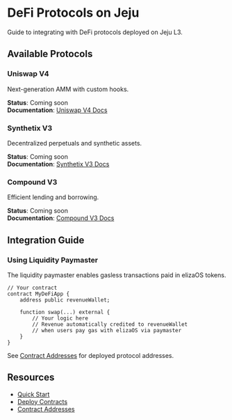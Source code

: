 # DeFi Protocols on Jeju

Guide to integrating with DeFi protocols deployed on Jeju L3.

## Available Protocols

### Uniswap V4

Next-generation AMM with custom hooks.

**Status**: Coming soon  
**Documentation**: [Uniswap V4 Docs](https://docs.uniswap.org/contracts/v4/overview)

### Synthetix V3

Decentralized perpetuals and synthetic assets.

**Status**: Coming soon  
**Documentation**: [Synthetix V3 Docs](https://docs.synthetix.io/v/v3/)

### Compound V3

Efficient lending and borrowing.

**Status**: Coming soon  
**Documentation**: [Compound V3 Docs](https://docs.compound.finance/)

## Integration Guide

### Using Liquidity Paymaster

The liquidity paymaster enables gasless transactions paid in elizaOS tokens.

```solidity
// Your contract
contract MyDeFiApp {
    address public revenueWallet;
    
    function swap(...) external {
        // Your logic here
        // Revenue automatically credited to revenueWallet
        // when users pay gas with elizaOS via paymaster
    }
}
```

See [Contract Addresses](/contracts) for deployed protocol addresses.

## Resources

- [Quick Start](./quick-start.md)
- [Deploy Contracts](./deploy-contracts.md)
- [Contract Addresses](/contracts)

